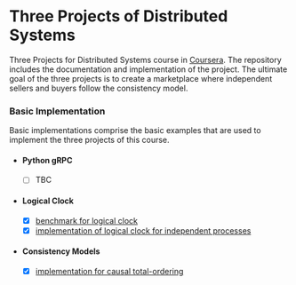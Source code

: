 # Three Projects of Distributed Systems
Three Projects for Distributed Systems course in [Coursera](https://www.coursera.org/).
The repository includes the documentation and implementation of the project.
The ultimate goal of the three projects is to create a marketplace where independent sellers and buyers follow the consistency model.  

### Basic Implementation 
Basic implementations comprise the basic examples that are used to implement the three projects of this course.

- #### Python gRPC
    - [ ] TBC 

- #### Logical Clock 
    - [x] [benchmark for logical clock](lamportBenchmark) 
    - [x] [implementation of logical clock for independent processes](lamportClocks)

- #### Consistency Models 
    - [x] [implementation for causal total-ordering](totalOrder)
    
         
     
 


